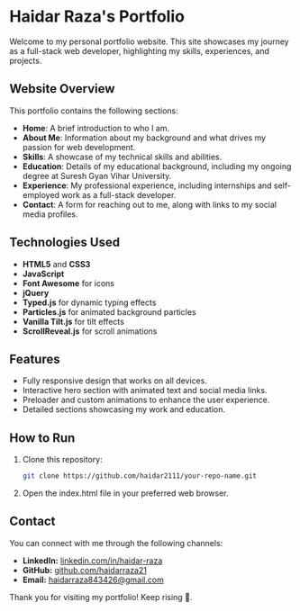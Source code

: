 # Haidar Raza's Portfolio

Welcome to my personal portfolio website. This site showcases my journey as a full-stack web developer, highlighting my skills, experiences, and projects.

## Website Overview

This portfolio contains the following sections:

- **Home**: A brief introduction to who I am.
- **About Me**: Information about my background and what drives my passion for web development.
- **Skills**: A showcase of my technical skills and abilities.
- **Education**: Details of my educational background, including my ongoing degree at Suresh Gyan Vihar University.
- **Experience**: My professional experience, including internships and self-employed work as a full-stack developer.
- **Contact**: A form for reaching out to me, along with links to my social media profiles.

## Technologies Used

- **HTML5** and **CSS3**
- **JavaScript**
- **Font Awesome** for icons
- **jQuery**
- **Typed.js** for dynamic typing effects
- **Particles.js** for animated background particles
- **Vanilla Tilt.js** for tilt effects
- **ScrollReveal.js** for scroll animations

## Features

- Fully responsive design that works on all devices.
- Interactive hero section with animated text and social media links.
- Preloader and custom animations to enhance the user experience.
- Detailed sections showcasing my work and education.

## How to Run

1. Clone this repository:

   ```bash
   git clone https://github.com/haidar2111/your-repo-name.git
2. Open the index.html file in your preferred web browser.

   
## Contact

You can connect with me through the following channels:

- **LinkedIn:** [linkedin.com/in/haidar-raza](https://www.linkedin.com/in/haidar-raza-/)
- **GitHub:** [github.com/haidarraza21](https://github.com/haidarraza21)
- **Email:** [haidarraza843426@gmail.com](mailto:haidarraza843426@gmail.com)

Thank you for visiting my portfolio! Keep rising 🚀.
